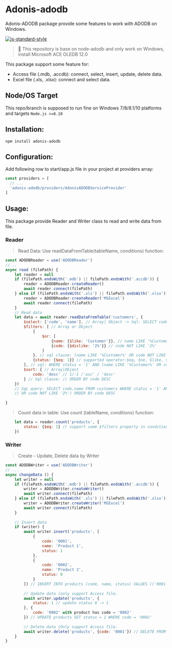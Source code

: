 # Adonis-adodb
Adonis-ADODB package provide some features to work with ADODB on Windows.

[![js-standard-style](https://img.shields.io/badge/code%20style-standard-brightgreen.svg?style=flat)](http://standardjs.com/)

> :pray: This repository is base on node-adodb and only work on Windows, install Microsoft ACE OLEDB 12.0

This package support some feature for:
- Access file (.mdb, .accdb): connect, select, insert, update, delete data.
- Excel file (.xls, .xlsx): connect and select data.
## Node/OS Target

This repo/branch is supposed to run fine on Windows 7/8/8.1/10 platforms and targets `Node.js >=8.10`

## Installation:
```
npm install adonis-adodb
```
## Configuration:
Add following row to start/app.js file in your project at providers array:
```js
const providers = [
  // ...
  'adonis-adodb/providers/AdonisADODBServiceProvider'
]
```
## Usage:
This package provide Reader and Writer class to read and write data from file.
### Reader

> Read Data:
Use readDataFromTable(tableName, conditions) function:
```js
const ADODBReader = use('ADODBReader')
//...
async read (filePath) {
    let reader = null
    if (filePath.endsWith('.mdb') || filePath.endsWith('.accdb')) {
        reader = ADODBReader.createReader()
        await reader.connect(filePath)
    } else if (filePath.endsWith('.xls') || filePath.endsWith('.xlsx')) {
        reader = ADODBReader.createReader('MSExcel')
        await reader.connect(filePath)
    }
    // Read data
    let data = await reader.readDataFromTable('customers', {
        $select: ['code', 'name'], // Array| Object -> Sql: SELECT code,name FROM customers.
        $filters: [ // Array or Object
            {
                $or: [
                    {name: {$like: 'Customer'}}, // name LIKE '%Customer%'
                    {code: {$dislike: '2%'}} // code NOT LIKE '2%'
                ]
            }, // sql clause: (name LIKE '%Customer%' OR code NOT LIKE '2%')
            {status: {$eq: 1}} // supported operator:$eq, $ne, $like, $in, $nin, $gt, $gte, $lt, $lte, $dislike, 
        ], // sql: WHERE status = '1' AND (name LIKE '%Customer%' OR code NOT LIKE '2%')
        $sort: { // Array|Object
            code: 'desc' // 1/-1 /'asc' / 'desc'
        } // Sql clause: // ORDER BY code DESC
    })
    // SqL query: SELECT code,name FROM customers WHERE status = '1' AND (name LIKE '%Customer%' 
    // OR code NOT LIKE '2%') ORDER BY code DESC
    
}
```
> Count data in table:
Use count (tableName, conditions) function:
```js
    let data = reader.count('products', {
        status: {$eq: 1} // support same $filters property in conditions parameter of readDataFromTable function.
    })
```
### Writer
> Create - Update, Delete data by Writer
```js
const ADODBWriter = use('ADODBWriter')
// ...
async changeData () {
    let writer = null
    if (filePath.endsWith('.mdb') || filePath.endsWith('.accdb')) {
        writer = ADODBWriter.createWriter()
        await writer.connect(filePath)
    } else if (filePath.endsWith('.xls') || filePath.endsWith('.xlsx')) { // Not support update / delete on Excel file.
        writer = ADODBWriter.createWriter('MSExcel')
        await writer.connect(filePath)
    }
    
    // Insert data
    if (writer) {
        await writer.insert('products', [
            {
                code: '0001',
                name: 'Product 1',
                status: 1
            },
            {
                code: '0002',
                name: 'Product 2',
                status: 0
            }
        ]) // INSERT INTO products (code, name, status) VALUES (('0001', 'Product 1', '1'), ('0002', 'Product 2', '0'))
        
        // Update data (only support Access file.
        await writer.update('products', {
            status: 1 // update status 0 -> 1
        }, {
            code: '0002' with product has code = '0002'
        }) // UPDATE products SET status = 1 WHERE code = '0002'
        
        // Delete data (Only support Access file.
        await writer.delete('products', {code: '0001'}) // DELETE FROM products WHERE code = '0001'
    }
}
```

